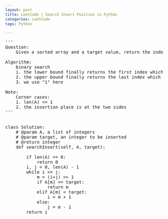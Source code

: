 ```yaml
---
layout: post
title: LeetCode | Search Insert Position in Python
categories: LeetCode
tags: Python

---
```

<!-- import js for mathjax -->
<script src="http://cdn.mathjax.org/mathjax/latest/MathJax.js?config=default"></script>
<script type="text/x-mathjax-config">
MathJax.Hub.Config({
tex2jax: {inlineMath: [['$','$'], ['\\(','\\)']]}
});
</script>


<pre>
'''
Question:
    Given a sorted array and a target value, return the index if the target is found. If not, return the index where it would be if it were inserted in order. You may assume no duplicates in the array.

Algorithm:
    binary search
    1. the lower bound finally returns the first index which holds the value no less than the target
    2. the upper bound finally returns the last index which holds the value no more than the target
    3. we use "1" here

Note:
    Corner cases:
    1. len(A) <= 1
    2. the insertion place is at the two sides
'''


class Solution:
    # @param A, a list of integers
    # @param target, an integer to be inserted
    # @return integer
    def searchInsert(self, A, target):

        if len(A) == 0:
            return 0
        i, j = 0, len(A) - 1
        while i <= j:
            m = (i+j) >> 1
            if A[m] == target:
                return m
            elif A[m] < target:
                i = m + 1
            else:
                j = m - 1
        return i
</pre>

